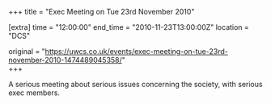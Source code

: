 +++
title = "Exec Meeting on Tue 23rd November 2010"

[extra]
time = "12:00:00"
end_time = "2010-11-23T13:00:00Z"
location = "DCS"

original = "https://uwcs.co.uk/events/exec-meeting-on-tue-23rd-november-2010-1474489045358/"    
+++

A serious meeting about serious issues concerning the society, with serious exec members.

